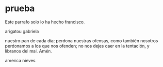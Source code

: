 # prueba

Este parrafo solo lo ha hecho francisco.

arigatou
gabriela


nuestro pan de cada día;
perdona nuestras ofensas,
como también nosotros perdonamos 
a los que nos ofenden;
no nos dejes caer en la tentación,
y líbranos del mal. Amén.

america nieves

